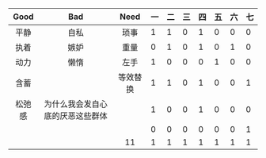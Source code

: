 | Good | Bad  |  Need  |  一  | 二   | 三   | 四   | 五   | 六   | 七   |
| :--: | :--: | :----: | ---- | ---- | ---- | ---- | ---- | ---- | ---- |
| 平静 |    自私 |琐事  |   1  |   1  |   0  |   1  |    0 |0     |  0   |
| 执着 | 嫉妒 |   重量  |    0 |     1|   0  |    1 |  0   |   1  |   0  |
|  动力 | 懒惰 | 左手   |    1 |    0 |  0   |   0  |  1   |    0 | 0 |
|  含蓄 |    |  等效替换| 1 | 1 | 0 |1|0|0|1|
|松弛感   | 为什么我会发自心底的厌恶这些群体 |        | 1 | 0 | 0 |1|0|0|0|
|      |      |        | 0 | 0 | 0 |0|0|0|1|
|      |      | 11 | 1 | 1 | 1 |1|1|1|1|

